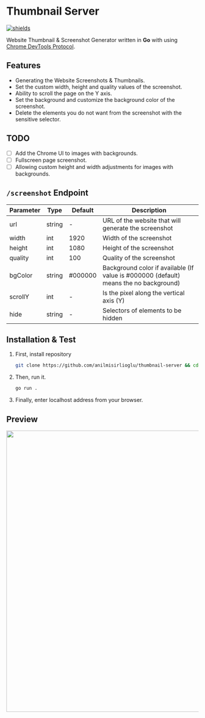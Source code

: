 # Thumbnail Server

[![shields](https://img.shields.io/badge/made%20with-go-blue?logo=go&style=for-the-badge&logoColor=white)](https://golang.org)

Website Thumbnail & Screenshot Generator written in **Go** with
using [Chrome DevTools Protocol](https://github.com/chromedp/chromedp).

## Features

- Generating the Website Screenshots & Thumbnails.
- Set the custom width, height and quality values of the screenshot.
- Ability to scroll the page on the Y axis.
- Set the background and customize the background color of the screenshot.
- Delete the elements you do not want from the screenshot with the sensitive selector.

## TODO

- [ ] Add the Chrome UI to images with backgrounds.
- [ ] Fullscreen page screenshot.
- [ ] Allowing custom height and width adjustments for images with backgrounds.

## `/screenshot` Endpoint

| Parameter |  Type  | Default | Description |
| --------- | ------ | ------- | ----------- |
| url       | string | -       | URL of the website that will generate the screenshot | 
| width     | int    | 1920    | Width of the screenshot |
| height    | int    | 1080    | Height of the screenshot |
| quality   | int    | 100     | Quality of the screenshot | 
| bgColor   | string | #000000 | Background color if available (If value is #000000 (default) means the no background) | 
| scrollY   | int    | -       | Is the pixel along the vertical axis (Y) |
| hide      | string | -       | Selectors of elements to be hidden |


## Installation & Test

1. First, install repository
    ```sh
    git clone https://github.com/anilmisirlioglu/thumbnail-server && cd thumbnail-server
    ```

2. Then, run it.
    ```sh
    go run .
    ``` 

3. Finally, enter localhost address from your browser.

## Preview
<p align="center">
  <img src="https://cdn.discordapp.com/attachments/771673727473156109/808857787874279454/unknown.png" width="738">
</p>